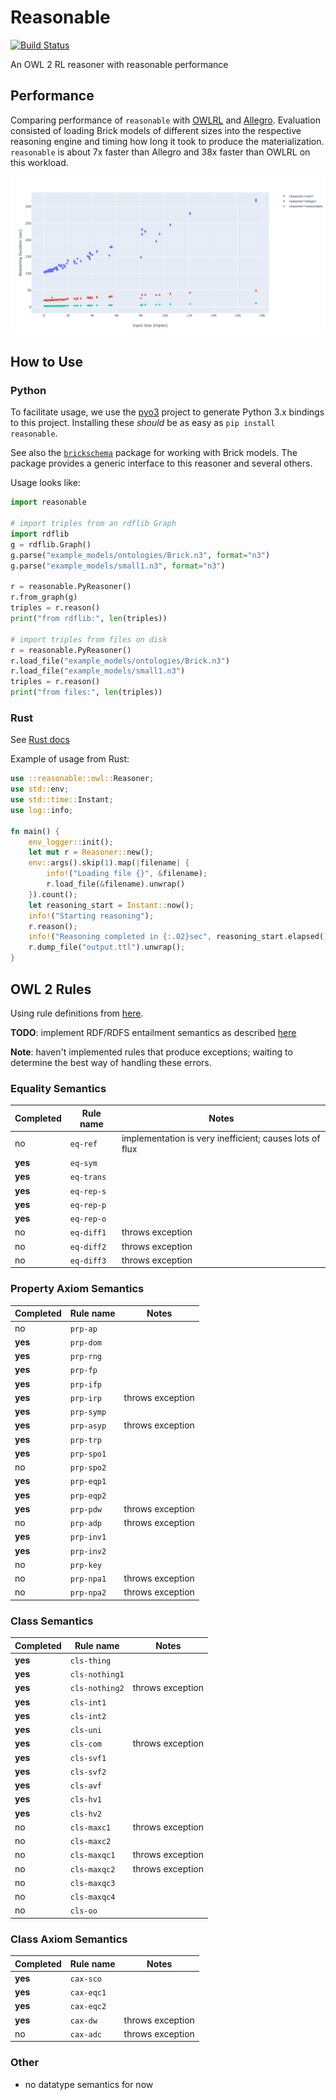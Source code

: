 # Reasonable

[![Build Status](https://travis-ci.org/gtfierro/reasonable.svg?branch=master)](https://travis-ci.org/gtfierro/reasonable)

An OWL 2 RL reasoner with reasonable performance

## Performance

Comparing performance of `reasonable` with [OWLRL](https://github.com/RDFLib/OWL-RL) and [Allegro](https://franz.com/agraph/support/documentation/current/materializer.html). Evaluation consisted of loading Brick models of different sizes into the respective reasoning engine and timing how long it took to produce the materialization. `reasonable` is about 7x faster than Allegro and 38x faster than OWLRL on this workload.

![benchmark](img/benchmark.png)

## How to Use

### Python

To facilitate usage, we use the [pyo3](https://pyo3.rs/) project to generate Python 3.x bindings to this project.
Installing these *should* be as easy as `pip install reasonable`.

See also the [`brickschema`](https://github.com/BrickSchema/py-brickschema) package for working with Brick models. The package provides a generic interface to this reasoner and several others.

Usage looks like:

```python
import reasonable

# import triples from an rdflib Graph
import rdflib
g = rdflib.Graph()
g.parse("example_models/ontologies/Brick.n3", format="n3")
g.parse("example_models/small1.n3", format="n3")

r = reasonable.PyReasoner()
r.from_graph(g)
triples = r.reason()
print("from rdflib:", len(triples))

# import triples from files on disk
r = reasonable.PyReasoner()
r.load_file("example_models/ontologies/Brick.n3")
r.load_file("example_models/small1.n3")
triples = r.reason()
print("from files:", len(triples))
```

### Rust

See [Rust docs](https://docs.rs/reasonable)

Example of usage from Rust:

```rust
use ::reasonable::owl::Reasoner;
use std::env;
use std::time::Instant;
use log::info;

fn main() {
    env_logger::init();
    let mut r = Reasoner::new();
    env::args().skip(1).map(|filename| {
        info!("Loading file {}", &filename);
        r.load_file(&filename).unwrap()
    }).count();
    let reasoning_start = Instant::now();
    info!("Starting reasoning");
    r.reason();
    info!("Reasoning completed in {:.02}sec", reasoning_start.elapsed().as_secs_f64());
    r.dump_file("output.ttl").unwrap();
}
```


## OWL 2 Rules

Using rule definitions from [here](https://www.w3.org/TR/owl2-profiles/#Reasoning_in_OWL_2_RL_and_RDF_Graphs_using_Rules).

**TODO**: implement RDF/RDFS entailment semantics as described [here](https://www.w3.org/TR/rdf11-mt/)

**Note**: haven't implemented rules that produce exceptions; waiting to determine the best way of handling these errors.

### Equality Semantics

|Completed| Rule name | Notes |
|---------|----------|-------|
| no     | `eq-ref` | implementation is very inefficient; causes lots of flux       |
| **yes**| `eq-sym` |       |
| **yes**| `eq-trans` |       |
| **yes**| `eq-rep-s` |       |
| **yes**| `eq-rep-p` |       |
| **yes**| `eq-rep-o` |       |
| no     | `eq-diff1` | throws exception |
| no     | `eq-diff2` | throws exception |
| no     | `eq-diff3` | throws exception |

### Property Axiom Semantics

|Completed| Rule name | Notes |
|---------|----------|-------|
| no        | `prp-ap` |       |
| **yes**   | `prp-dom` |       |
| **yes**   | `prp-rng` |       |
| **yes**   | `prp-fp` |       |
| **yes**   | `prp-ifp` |       |
| **yes**   | `prp-irp` | throws exception |
| **yes**   | `prp-symp` |       |
| **yes**   | `prp-asyp` | throws exception |
| **yes**   | `prp-trp` |       |
| **yes**   | `prp-spo1` |       |
| no        | `prp-spo2` |       |
| **yes**   | `prp-eqp1` |       |
| **yes**   | `prp-eqp2` |       |
| **yes**   | `prp-pdw` | throws exception |
| no        | `prp-adp` | throws exception |
| **yes**   | `prp-inv1` |       |
| **yes**   | `prp-inv2` |       |
| no        | `prp-key` |       |
| no        | `prp-npa1` | throws exception |
| no        | `prp-npa2` | throws exception |

### Class Semantics

|Completed| Rule name | Notes |
|---------|----------|-------|
| **yes**| `cls-thing` |       |
| **yes**| `cls-nothing1` |       |
| **yes**| `cls-nothing2` | throws exception       |
| **yes**| `cls-int1` |       |
| **yes**| `cls-int2` |       |
| **yes**| `cls-uni` |       |
| **yes**| `cls-com` | throws exception    |
| **yes**| `cls-svf1` |       |
| **yes**| `cls-svf2` |       |
| **yes**| `cls-avf` |       |
| **yes**| `cls-hv1` |       |
| **yes**| `cls-hv2` |       |
| no     | `cls-maxc1` | throws exception       |
| no     | `cls-maxc2` |       |
| no     | `cls-maxqc1` | throws exception       |
| no     | `cls-maxqc2` | throws exception      |
| no     | `cls-maxqc3` |       |
| no     | `cls-maxqc4` |       |
| no     | `cls-oo` |       |

### Class Axiom Semantics

|Completed| Rule name | Notes |
|---------|----------|-------|
| **yes**| `cax-sco` |       |
| **yes**| `cax-eqc1` |       |
| **yes**| `cax-eqc2` |       |
| **yes**| `cax-dw` | throws exception      |
| no     | `cax-adc` |  throws exception     |

### Other

- no datatype semantics for now

